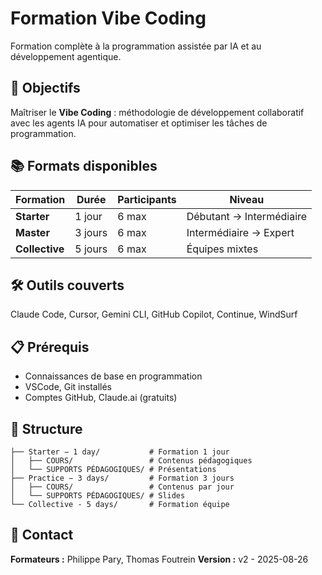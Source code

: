 # Formation Vibe Coding

Formation complète à la programmation assistée par IA et au développement agentique.

## 🎯 Objectifs

Maîtriser le **Vibe Coding** : méthodologie de développement collaboratif avec les agents IA pour automatiser et optimiser les tâches de programmation.

## 📚 Formats disponibles

| Formation | Durée | Participants | Niveau |
|-----------|--------|-------------|---------|
| **Starter** | 1 jour | 6 max | Débutant → Intermédiaire |
| **Master** | 3 jours | 6 max | Intermédiaire → Expert |
| **Collective** | 5 jours | 6 max | Équipes mixtes |

## 🛠️ Outils couverts

Claude Code, Cursor, Gemini CLI, GitHub Copilot, Continue, WindSurf

## 📋 Prérequis

- Connaissances de base en programmation
- VSCode, Git installés
- Comptes GitHub, Claude.ai (gratuits)

## 📁 Structure

```
├── Starter − 1 day/           # Formation 1 jour
│   ├── COURS/                 # Contenus pédagogiques
│   └── SUPPORTS PÉDAGOGIQUES/ # Présentations
├── Practice − 3 days/         # Formation 3 jours
│   ├── COURS/                 # Contenus par jour
│   └── SUPPORTS PÉDAGOGIQUES/ # Slides
└── Collective - 5 days/       # Formation équipe
```

## 👥 Contact

**Formateurs :** Philippe Pary, Thomas Foutrein
**Version :** v2 - 2025-08-26